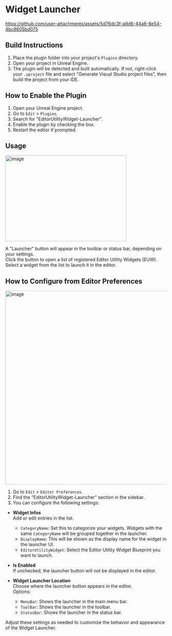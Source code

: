 # Widget Launcher
https://github.com/user-attachments/assets/5d76dc3f-a9d6-44a6-8e54-4bc8605bd075

## Build Instructions

1. Place the plugin folder into your project's `Plugins` directory.
2. Open your project in Unreal Engine.
3. The plugin will be detected and built automatically. If not, right-click your `.uproject` file and select "Generate Visual Studio project files", then build the project from your IDE.

## How to Enable the Plugin

1. Open your Unreal Engine project.
2. Go to `Edit` > `Plugins`.
3. Search for "EditorUtilityWidget-Launcher".
4. Enable the plugin by checking the box.
5. Restart the editor if prompted.

## Usage
<img width="378" height="268" alt="image" src="https://github.com/user-attachments/assets/db1fdade-09a2-4933-8f83-c524f5bade99" />

A "Launcher" button will appear in the toolbar or status bar, depending on your settings.  
Click the button to open a list of registered Editor Utility Widgets (EUW).  
Select a widget from the list to launch it in the editor.

## How to Configure from Editor Preferences

<img width="1280" height="604" alt="image" src="https://github.com/user-attachments/assets/821ab146-6340-45ed-b6c2-b475d40d0a77" />

1. Go to `Edit` > `Editor Preferences`.
2. Find the "EditorUtilityWidget-Launcher" section in the sidebar.
3. You can configure the following settings:

- **Widget Infos**  
  Add or edit entries in the list.  
  - `CategoryName`: Set this to categorize your widgets. Widgets with the same `CategoryName` will be grouped together in the launcher.
  - `DisplayName`: This will be shown as the display name for the widget in the launcher UI.
  - `EditorUtilityWidget`: Select the Editor Utility Widget Blueprint you want to launch.

- **Is Enabled**  
  If unchecked, the launcher button will not be displayed in the editor.

- **Widget Launcher Location**  
  Choose where the launcher button appears in the editor.  
  Options:  
  - `MenuBar`: Shows the launcher in the main menu bar.  
  - `ToolBar`: Shows the launcher in the toolbar.  
  - `StatusBar`: Shows the launcher in the status bar.

Adjust these settings as needed to customize the behavior and appearance of the Widget Launcher.
